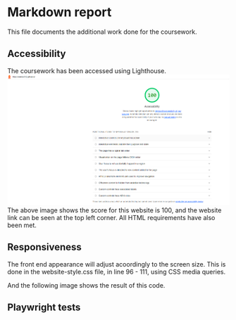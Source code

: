 # Markdown report
This file documents the additional work done for the coursework.

## Accessibility
The coursework has been accessed using Lighthouse.
![Lighthouse img](images/accessibility.png)
The above image shows the score for this website is 100, and the website link can be seen at the top left corner.
All HTML requirements have also been met. 

## Responsiveness
The front end appearance will adjust acoordingly to the screen size. 
This is done in the website-style.css file, in line 96 - 111, using CSS media queries.

And the following image shows the result of this code.

## Playwright tests
